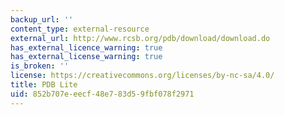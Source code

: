 ```yaml
---
backup_url: ''
content_type: external-resource
external_url: http://www.rcsb.org/pdb/download/download.do
has_external_licence_warning: true
has_external_license_warning: true
is_broken: ''
license: https://creativecommons.org/licenses/by-nc-sa/4.0/
title: PDB Lite
uid: 852b707e-eecf-48e7-83d5-9fbf078f2971
---
```

